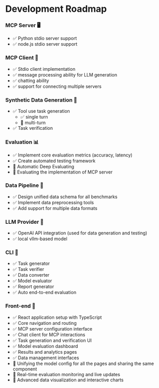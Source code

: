 # Development Roadmap

### MCP Server 🖥️
- ✅ Python stdio server support
- ✅ node.js stdio server support

### MCP Client 🤖
- ✅ Stdio client implementation
- ✅ message processing ability for LLM generation
- ✅ chatting ability
- ✅ support for connecting multiple servers

### Synthetic Data Generation 📝
- ✅ Tool use task generation
    - ✅ single turn
    - 🔲 multi-turn
- ✅ Task verification

### Evaluation 📊
- ✅ Implement core evaluation metrics (accuracy, latency)
- ✅ Create automated testing framework
- 🔲 Automatic Deep Evaluating 
- 🔲 Evaluating the implementation of MCP server

### Data Pipeline 🔄
- ✅ Design unified data schema for all benchmarks
- ✅ Implement data preprocessing tools
- ✅ Add support for multiple data formats

### LLM Provider 🧠
- ✅ OpenAI API integration (used for data generation and testing)
- ✅ local vllm-based model 

### CLI 🔧
- ✅ Task generator
- ✅ Task verifier
- ✅ Data converter
- ✅ Model evaluator
- ✅ Report generator
- ✅ Auto end-to-end evaluation

### Front-end 🎨
- ✅ React application setup with TypeScript
- ✅ Core navigation and routing
- ✅ MCP server configuration interface
- ✅ Chat client for MCP interactions
- ✅ Task generation and verification UI
- ✅ Model evaluation dashboard
- ✅ Results and analytics pages
- ✅ Data management interfaces
- 🔲 Unifying the model config for all the pages and sharing the same component
- 🔲 Real-time evaluation monitoring and live updates
- 🔲 Advanced data visualization and interactive charts
